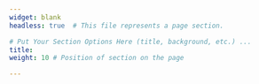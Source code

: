 ```yaml
---
widget: blank
headless: true  # This file represents a page section.

# Put Your Section Options Here (title, background, etc.) ...
title:
weight: 10 # Position of section on the page

---
```

